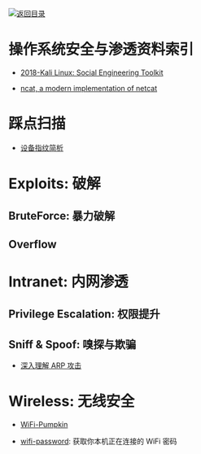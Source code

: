[![返回目录](https://user-images.githubusercontent.com/5803001/38079637-ff0abcf0-3371-11e8-9b76-ad651620afc7.jpg)](https://github.com/wx-chevalier/Awesome-Lists)

# 操作系统安全与渗透资料索引

- [2018-Kali Linux: Social Engineering Toolkit](https://linuxhint.com/kali-linux-set/)

- [ncat, a modern implementation of netcat](https://www.redpill-linpro.com/sysadvent/2016/12/10/ncat.html)

# 踩点扫描

- [设备指纹简析](http://drops.wooyun.org/tips/14727)

# Exploits: 破解

## BruteForce: 暴力破解

## Overflow

# Intranet: 内网渗透

## Privilege Escalation: 权限提升

## Sniff & Spoof: 嗅探与欺骗

- [深入理解 ARP 攻击](http://mp.weixin.qq.com/s?__biz=MzIxMjAzMDA1MQ==&mid=2648945722&idx=1&sn=7306ded16b3f56cc33c13fea07834acc&chksm=8f5b5336b82cda20bb9dd4c4bca7da357dd6fe7ffa3ae8711a0ce02e3731de1fc14715487ee8#rd)

# Wireless: 无线安全

- [WiFi-Pumpkin](https://github.com/P0cL4bs/WiFi-Pumpkin)

- [wifi-password](https://github.com/rauchg/wifi-password): 获取你本机正在连接的 WiFi 密码
